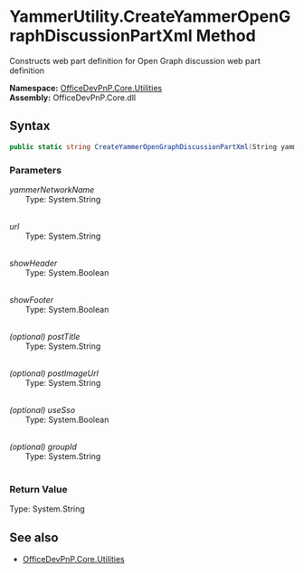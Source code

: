 # YammerUtility.CreateYammerOpenGraphDiscussionPartXml Method  
Constructs web part definition for Open Graph discussion web part definition  

**Namespace:** [OfficeDevPnP.Core.Utilities](OfficeDevPnP.Core.Utilities.md)  
**Assembly:** OfficeDevPnP.Core.dll  
## Syntax
```C#
public static string CreateYammerOpenGraphDiscussionPartXml(String yammerNetworkName, String url, Boolean showHeader, Boolean showFooter, String postTitle, String postImageUrl, Boolean useSso, String groupId)
```
### Parameters
*yammerNetworkName*  
&emsp;&emsp;Type: System.String  
&emsp;&emsp;  
  
*url*  
&emsp;&emsp;Type: System.String  
&emsp;&emsp;  
  
*showHeader*  
&emsp;&emsp;Type: System.Boolean  
&emsp;&emsp;  
  
*showFooter*  
&emsp;&emsp;Type: System.Boolean  
&emsp;&emsp;  
  
*(optional) postTitle*  
&emsp;&emsp;Type: System.String  
&emsp;&emsp;  
  
*(optional) postImageUrl*  
&emsp;&emsp;Type: System.String  
&emsp;&emsp;  
  
*(optional) useSso*  
&emsp;&emsp;Type: System.Boolean  
&emsp;&emsp;  
  
*(optional) groupId*  
&emsp;&emsp;Type: System.String  
&emsp;&emsp;  
  
### Return Value
Type: System.String  


## See also
- [OfficeDevPnP.Core.Utilities](OfficeDevPnP.Core.Utilities.md)
